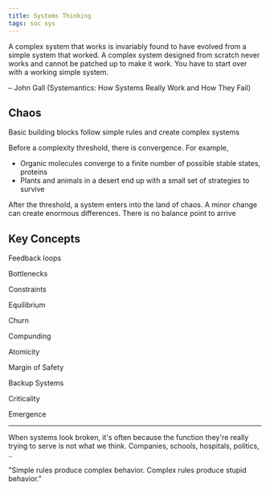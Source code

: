 ```yaml
---
title: Systems Thinking 
tags: soc sys
---
```

 

A complex system that works is invariably found to have evolved from a simple system that worked. A complex system designed from scratch never works and cannot be patched up to make it work. You have to start over with a working simple system.

– John Gall (Systemantics: How Systems Really Work and How They Fail)


## Chaos 

Basic building blocks follow simple rules and create complex systems

Before a complexity threshold, there is convergence. For example, 
- Organic molecules converge to a finite number of possible stable states, proteins 
- Plants and animals in a desert end up with a small set of strategies to survive

After the threshold, a system enters into the land of chaos. A minor change can create enormous differences. There is no balance point to arrive  


## Key Concepts 

Feedback loops 

Bottlenecks

Constraints

Equilibrium

Churn

Compunding 

Atomicity

Margin of Safety  

Backup Systems

Criticality

Emergence

---

When systems look broken, it's often because the function they're really trying to serve is not what we think. Companies, schools, hospitals, politics, .. 

"Simple rules produce complex behavior. Complex rules produce stupid behavior."
